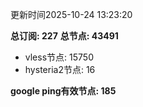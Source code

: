 更新时间2025-10-24 13:23:20

**总订阅: 227**
**总节点: 43491**
- vless节点: 15750
- hysteria2节点: 16

**google ping有效节点: 185**
